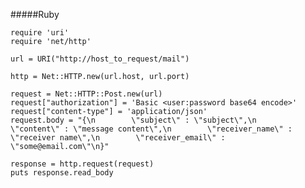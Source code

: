 #####Ruby

    require 'uri'
    require 'net/http'
    
    url = URI("http://host_to_request/mail")
    
    http = Net::HTTP.new(url.host, url.port)
    
    request = Net::HTTP::Post.new(url)
    request["authorization"] = 'Basic <user:password base64 encode>'
    request["content-type"] = 'application/json'
    request.body = "{\n        \"subject\" : \"subject\",\n        \"content\" : \"message content\",\n        \"receiver_name\" : \"receiver name\",\n        \"receiver_email\" : \"some@email.com\"\n}"
    
    response = http.request(request)
    puts response.read_body
   